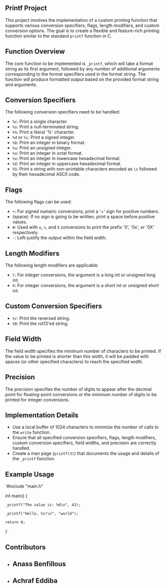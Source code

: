 ﻿## Printf Project

This project involves the implementation of a custom printing function that supports various conversion specifiers, flags, length modifiers, and custom conversion options. The goal is to create a flexible and feature-rich printing function similar to the standard `printf` function in C.

## Function Overview

The core function to be implemented is `_printf`, which will take a format string as its first argument, followed by any number of additional arguments corresponding to the format specifiers used in the format string. The function will produce formatted output based on the provided format string and arguments.

## Conversion Specifiers

The following conversion specifiers need to be handled:

-   `%c`: Print a single character.
-   `%s`: Print a null-terminated string.
-   `%%`: Print a literal '%' character.
-   `%d` or `%i`: Print a signed integer.
-   `%b`: Print an integer in binary format.
-   `%u`: Print an unsigned integer.
-   `%o`: Print an integer in octal format.
-   `%x`: Print an integer in lowercase hexadecimal format.
-   `%X`: Print an integer in uppercase hexadecimal format.
-   `%S`: Print a string with non-printable characters encoded as `\x` followed by their hexadecimal ASCII code.

## Flags

The following flags can be used:

-   `+`: For signed numeric conversions, print a '+' sign for positive numbers.
-   (space): If no sign is going to be written, print a space before positive values.
-   `#`: Used with `o`, `x`, and `X` conversions to print the prefix '0', '0x', or '0X' respectively.
-   `-`: Left-justify the output within the field width.

## Length Modifiers

The following length modifiers are applicable:

-   `l`: For integer conversions, the argument is a long int or unsigned long int.
-   `h`: For integer conversions, the argument is a short int or unsigned short int.

## Custom Conversion Specifiers

-   `%r`: Print the reversed string.
-   `%R`: Print the rot13'ed string.

## Field Width

The field width specifies the minimum number of characters to be printed. If the value to be printed is shorter than this width, it will be padded with spaces (or other specified characters) to reach the specified width.

## Precision

The precision specifies the number of digits to appear after the decimal point for floating-point conversions or the minimum number of digits to be printed for integer conversions.

## Implementation Details

-   Use a local buffer of 1024 characters to minimize the number of calls to the `write` function.
-   Ensure that all specified conversion specifiers, flags, length modifiers, custom conversion specifiers, field widths, and precision are correctly handled.
-   Create a man page (`printf(3)`) that documents the usage and details of the `_printf` function.

## Example Usage

`#include "main.h"


int main() {

    _printf("The value is: %d\n", 42);
    
    _printf("Hello, %s!\n", "world");
    
    return 0;
}` 

## Contributors

-  ## Anass Benfillous
-  ## Achraf Eddiba
